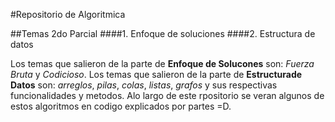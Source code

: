 #Repositorio de Algoritmica

##Temas 2do Parcial
####1. Enfoque de soluciones
####2. Estructura de datos
   
Los temas que salieron de la parte de **Enfoque de Solucones** son: *Fuerza Bruta* y *Codicioso*. Los temas que salieron de la parte de **Estructurade Datos** son: *arreglos*, *pilas*, *colas*, *listas*, *grafos* y sus respectivas funcionalidades y metodos.
Alo largo de este rpositorio se veran algunos de estos algoritmos en codigo explicados por partes =D.
